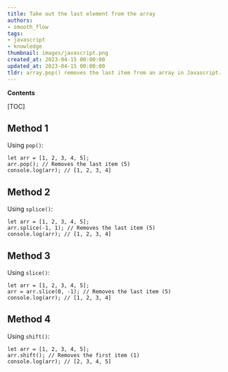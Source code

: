 ```yaml
---
title: Take out the last element from the array
authors:
- smooth_flow
tags:
- javascript
- knowledge
thumbnail: images/javascript.png
created_at: 2023-04-15 00:00:00
updated_at: 2023-04-15 00:00:00
tldr: array.pop() removes the last item from an array in Javascript.
---
```


**Contents**

[TOC]

## Method 1 
Using `pop()`:

```
let arr = [1, 2, 3, 4, 5];
arr.pop(); // Removes the last item (5)
console.log(arr); // [1, 2, 3, 4]
```

## Method 2 
Using `splice()`:

```
let arr = [1, 2, 3, 4, 5];
arr.splice(-1, 1); // Removes the last item (5)
console.log(arr); // [1, 2, 3, 4]
```

## Method 3 
Using `slice()`:

```
let arr = [1, 2, 3, 4, 5];
arr = arr.slice(0, -1); // Removes the last item (5)
console.log(arr); // [1, 2, 3, 4]
```

## Method 4 
Using `shift()`:

```
let arr = [1, 2, 3, 4, 5];
arr.shift(); // Removes the first item (1)
console.log(arr); // [2, 3, 4, 5]
```
